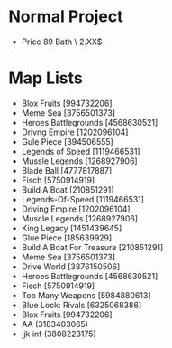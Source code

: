 # Normal Project

- Price 89 Bath  \ 2.XX$
# Map Lists

- Blox Fruits [994732206]
- Meme Sea [3756501373]
- Heroes Battlegrounds [4568630521]
- Drivng Empire [1202096104]
- Gule Piece [394506555]
- Legends of Speed [1119466531]
- Mussle Legends [1268927906]
- Blade Ball [4777817887]
- Fisch [5750914919]
- Build A Boat [210851291]
- Legends-Of-Speed [1119466531]
- Driving Empire [1202096104]
- Muscle Legends [1268927906]
- King Legacy [1451439645]
- Glue Piece [185639929]
- Build A Boat For Treasure [210851291]
- Meme Sea [3756501373]
- Drive World [3876150506]
- Heroes Battlegrounds [4568630521]
- Fisch [5750914919]
- Too Many Weapons [5984880613]
- Blue Lock: Rivals [6325068386]
- Blox Fruits [994732206]
- AA (3183403065)
- jjk inf (3808223175)

